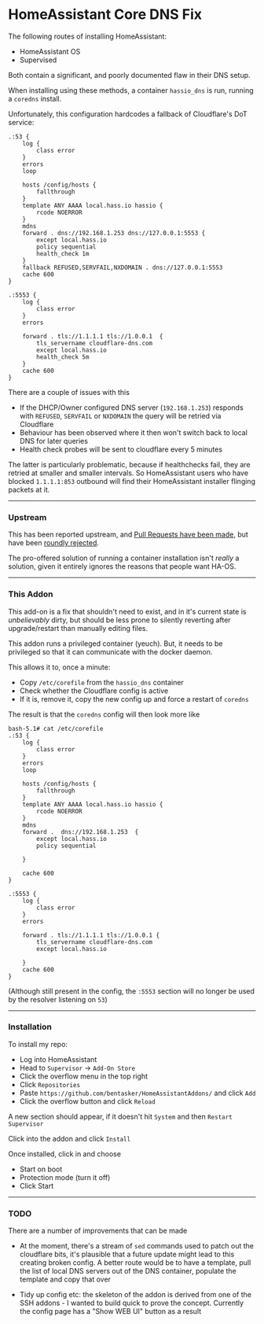HomeAssistant Core DNS Fix
============================

The following routes of installing HomeAssistant:

- HomeAssistant OS
- Supervised

Both contain a significant, and poorly documented flaw in their DNS setup.

When installing using these methods, a container `hassio_dns` is run, running a `coredns` install.

Unfortunately, this configuration hardcodes a fallback of Cloudflare's DoT service:

    .:53 {
        log {
            class error
        }
        errors
        loop

        hosts /config/hosts {
            fallthrough
        }
        template ANY AAAA local.hass.io hassio {
            rcode NOERROR
        }
        mdns
        forward . dns://192.168.1.253 dns://127.0.0.1:5553 {
            except local.hass.io
            policy sequential
            health_check 1m
        }
        fallback REFUSED,SERVFAIL,NXDOMAIN . dns://127.0.0.1:5553
        cache 600
    }

    .:5553 {
        log {
            class error
        }
        errors

        forward . tls://1.1.1.1 tls://1.0.0.1  {
            tls_servername cloudflare-dns.com
            except local.hass.io
            health_check 5m
        }
        cache 600
    }

There are a couple of issues with this

- If the DHCP/Owner configured DNS server (`192.168.1.253`) responds with `REFUSED`, `SERVFAIL` or `NXDOMAIN` the query will be retried via Cloudflare
- Behaviour has been observed where it then won't switch back to local DNS for later queries
- Health check probes will be sent to cloudflare every 5 minutes

The latter is particularly problematic, because if healthchecks fail, they are retried at smaller and smaller intervals. So HomeAssistant users who have blocked `1.1.1.1:853` outbound will find their HomeAssistant installer flinging packets at it.

----

### Upstream

This has been reported upstream, and [Pull Requests have been made](https://github.com/home-assistant/plugin-dns/pull/56), but have been [roundly rejected](https://github.com/home-assistant/plugin-dns/pull/56#issuecomment-929700917).

The pro-offered solution of running a container installation isn't *really* a solution, given it entirely ignores the reasons that people want HA-OS.

----

### This Addon

This add-on is a fix that shouldn't need to exist, and in it's current state is *unbelievably* dirty, but should be less prone to silently reverting after upgrade/restart than manually editing files.

This addon runs a privileged container (yeuch). But, it needs to be privileged so that it can communicate with the docker daemon.

This allows it to, once a minute:

- Copy `/etc/corefile` from the `hassio_dns` container
- Check whether the Cloudflare config is active
- If it is, remove it, copy the new config up and force a restart of `coredns`

The result is that the `coredns` config will then look more like

```
bash-5.1# cat /etc/corefile 
.:53 {
    log {
        class error
    }
    errors
    loop
    
    hosts /config/hosts {
        fallthrough
    }
    template ANY AAAA local.hass.io hassio {
        rcode NOERROR
    }
    mdns
    forward .  dns://192.168.1.253  {
        except local.hass.io
        policy sequential
        
    }
    
    cache 600
}

.:5553 {
    log {
        class error
    }
    errors
    
    forward . tls://1.1.1.1 tls://1.0.0.1 {
        tls_servername cloudflare-dns.com
        except local.hass.io
        
    }
    cache 600
}

```

(Although still present in the config, the `:5553` section will no longer be used by the resolver listening on `53`)

----

### Installation

To install my repo:

- Log into HomeAssistant
- Head to `Supervisor` -> `Add-On Store`
- Click the overflow menu in the top right
- Click `Repositories`
- Paste `https://github.com/bentasker/HomeAssistantAddons/` and click `Add`
- Click the overflow button and click `Reload`

A new section should appear, if it doesn't hit `System` and then `Restart Supervisor`

Click into the addon and click `Install`

Once installed, click in and choose

- Start on boot
- Protection mode (turn it off)
- Click Start

----

### TODO

There are a number of improvements that can be made


- At the moment, there's a stream of `sed` commands used to patch out the cloudflare bits, it's plausible that a future update might lead to this creating broken config. A better route would be to have a template, pull the list of local DNS servers out of the DNS container, populate the template and copy that over

- Tidy up config etc: the skeleton of the addon is derived from one of the SSH addons - I wanted to build quick to prove the concept. Currently the config page has a "Show WEB UI" button as a result


